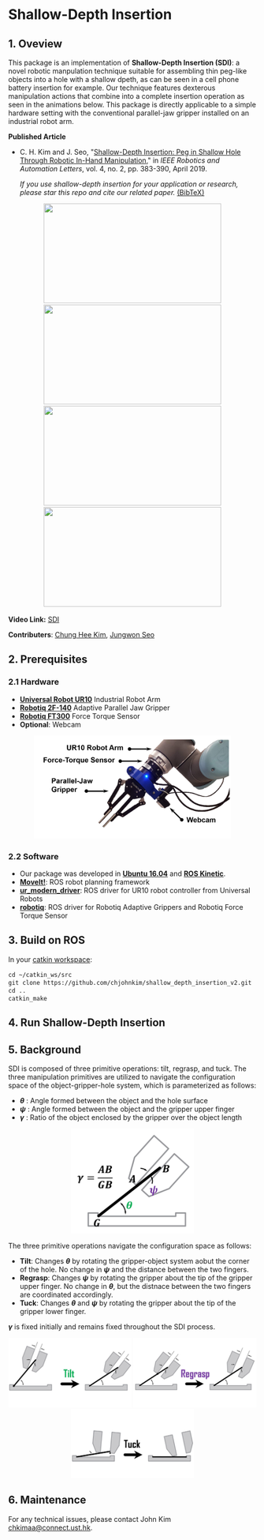 # Shallow-Depth Insertion

## 1. Oveview

This package is an implementation of **Shallow-Depth Insertion (SDI)**: a novel robotic manpulation technique suitable for assembling thin peg-like objects into a hole with a shallow dpeth, as can be seen in a cell phone battery insertion for example. Our technique features dexterous manipulation actions that combine into a complete insertion operation as seen in the animations below. This package is directly applicable to a simple hardware setting with the conventional parallel-jaw gripper installed on an industrial robot arm.

**Published Article**
- C. H. Kim and J. Seo, "[Shallow-Depth Insertion: Peg in Shallow Hole Through Robotic In-Hand Manipulation](https://ieeexplore.ieee.org/document/8598749)," in *IEEE Robotics and Automation Letters*, vol. 4, no. 2, pp. 383-390, April 2019.

    *If you use shallow-depth insertion for your application or research, please star this repo and cite our related paper.* [(BibTeX)](link)

<p align = "center">
<img src="files/card.gif" width="360" height="202"> <img src="files/phone.gif" width="360" height="202"> 
<img src="files/lego.gif" width="360" height="202"> <img src="files/battery.gif" width="360" height="202">
</p>

**Video Link:** [SDI](https://www.youtube.com/watch?v=Nka-sCzrcSs)

**Contributers**: [Chung Hee Kim](https://sites.google.com/view/chjohnkim/home), [Jungwon Seo](http://junseo.people.ust.hk/)  

## 2. Prerequisites

### 2.1 Hardware
- [**Universal Robot UR10**](https://www.universal-robots.com/products/ur10-robot/) Industrial Robot Arm
- [**Robotiq 2F-140**](https://robotiq.com/products/2f85-140-adaptive-robot-gripper) Adaptive Parallel Jaw Gripper
- [**Robotiq FT300**](https://robotiq.com/products/ft-300-force-torque-sensor) Force Torque Sensor
- **Optional**: Webcam

<p align = "center">
<img src="files/exp_setting.png" width="400">
</p>

### 2.2 Software
- Our package was developed in [**Ubuntu 16.04**](http://releases.ubuntu.com/16.04/) and [**ROS Kinetic**](http://wiki.ros.org/ROS/Installation).
- [**MoveIt!**](http://docs.ros.org/kinetic/api/moveit_tutorials/html/index.html): ROS robot planning framework
- [**ur_modern_driver**](https://github.com/ros-industrial/ur_modern_driver): ROS driver for UR10 robot controller from Universal Robots
- [**robotiq**](https://github.com/ros-industrial/robotiq): ROS driver for Robotiq Adaptive Grippers and Robotiq Force Torque Sensor

## 3. Build on ROS
In your [catkin workspace](http://wiki.ros.org/catkin/Tutorials/create_a_workspace):
```
cd ~/catkin_ws/src
git clone https://github.com/chjohnkim/shallow_depth_insertion_v2.git
cd ..
catkin_make
```

## 4. Run Shallow-Depth Insertion
 
## 5. Background
SDI is composed of three primitive operations: tilt, regrasp, and tuck. The three manipulation primitives are utilized to navigate the configuration space of the object-gripper-hole system, which is parameterized as follows:
- ***θ*** : Angle formed between the object and the hole surface
-  ***ψ*** : Angle formed between the object and the gripper upper finger
- ***γ*** : Ratio of the object enclosed by the gripper over the object length

<p align = "center">
<img src="files/config_space.JPG" width="250">
</p>

The three primitive operations navigate the configuration space as follows:

- **Tilt**: Changes ***θ*** by rotating the gripper-object system aobut the corner of the hole. No change in ***ψ*** and the distance between the two fingers.
- **Regrasp**: Changes ***ψ*** by rotating the gripper about the tip of the gripper upper finger. No change in ***θ***, but the distnace between the two fingers are coordinated accordingly. 
- **Tuck**: Changes ***θ*** and ***ψ*** by rotating the gripper about the tip of the gripper lower finger. 

***γ*** is fixed initially and remains fixed throughout the SDI process. 

<p align = "center">
<img src="files/tilt.jpg" width="250"> 
<img src="files/regrasp.jpg" width="250"> 
<img src="files/tuck.jpg" width="250">
</p>

## 6. Maintenance 
For any technical issues, please contact John Kim [chkimaa@connect.ust.hk](). 
